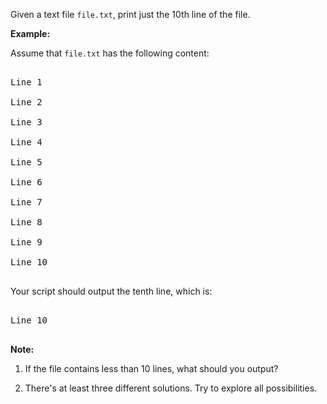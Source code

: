 Given a text file&nbsp;`` file.txt ``, print&nbsp;just the 10th line of the&nbsp;file.

__Example:__

Assume that `` file.txt `` has the following content:

<pre>
Line 1
Line 2
Line 3
Line 4
Line 5
Line 6
Line 7
Line 8
Line 9
Line 10
</pre>

Your script should output the tenth line, which is:

<pre>
Line 10
</pre>

<div class="spoilers"><b>Note:</b><br/>
1. If the file contains less than 10 lines, what should you output?<br/>
2. There's at least three different solutions. Try to explore all possibilities.</div>